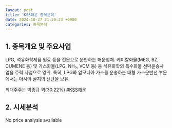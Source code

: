 ```yaml
---
layout: post
title: 'KSS해운 종목분석'
date: 2024-10-27 21:20:23 +0900
categories: 종목분석
---
```


## 1. 종목개요 및 주요사업

LPG, 석유화학제품 원료 등을 전문으로 운반하는 해운업체. 케미칼화물(MEG, BZ, CUMENE 등) 및 가스화물(LPG,  NH₃, VCM 등) 등 석유화학의 특수화물 선박운송사업을 주력 사업으로 영위. 특히, LPG와 암모니아 가스를 운송하는 대형 가스운반선 부문에서는 아시아 굴지의 선단을 보유. 

최대주주는 박종규 외(30.22%)
[#KSS해운](#)

## 2. 시세분석

No price analysis available
